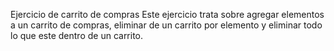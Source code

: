 Ejercicio de carrito de compras
Este ejercicio trata sobre agregar elementos a un carrito de compras, eliminar de un carrito por elemento y eliminar todo lo que este dentro de un carrito.
